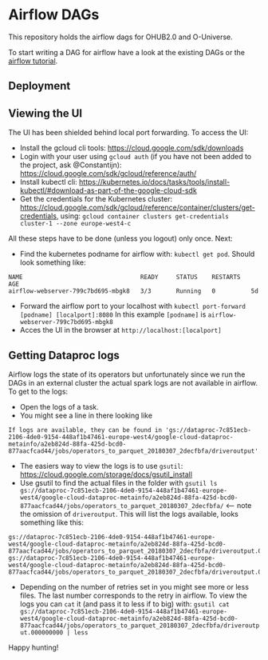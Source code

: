 # Airflow DAGs

This repository holds the airflow dags for OHUB2.0 and O-Universe.

To start writing a DAG for airflow have a look at the existing DAGs or the [airflow tutorial](https://airflow.apache.org/tutorial.html).

## Deployment


## Viewing the UI
The UI has been shielded behind local port forwarding. To access the UI:

- Install the gcloud cli tools: https://cloud.google.com/sdk/downloads
- Login with your user using `gcloud auth` (if you have not been added to the project, ask @Constantijn): https://cloud.google.com/sdk/gcloud/reference/auth/
- Install kubectl cli: https://kubernetes.io/docs/tasks/tools/install-kubectl/#download-as-part-of-the-google-cloud-sdk
- Get the credentials for the Kubernetes cluster: https://cloud.google.com/sdk/gcloud/reference/container/clusters/get-credentials, using: `gcloud container clusters get-credentials cluster-1 --zone europe-west4-c`

All these steps have to be done (unless you logout) only once. Next:

- Find the kubernetes podname for airflow with: `kubectl get pod`. Should look something like:
```
NAME                                 READY     STATUS    RESTARTS   AGE
airflow-webserver-799c7bd695-mbgk8   3/3       Running   0          5d
```
- Forward the airflow port to your localhost with `kubectl port-forward [podname] [localport]:8080`
In this example `[podname]` is `airflow-webserver-799c7bd695-mbgk8`
- Acces the UI in the browser at `http://localhost:[localport]`

## Getting Dataproc logs

Airflow logs the state of its operators but unfortunately since we run the DAGs in an external cluster the actual spark logs are not available in airflow. To get to the logs:

- Open the logs of a task.
- You might see a line in there looking like
```
If logs are available, they can be found in 'gs://dataproc-7c851ecb-2106-4de0-9154-448af1b47461-europe-west4/google-cloud-dataproc-metainfo/a2eb824d-88fa-425d-bcd0-877aacfcad44/jobs/operators_to_parquet_20180307_2decfbfa/driveroutput'.
```
- The easiers way to view the logs is to use `gsutil`: https://cloud.google.com/storage/docs/gsutil_install
- Use gsutil to find the actual files in the folder with
`gsutil ls gs://dataproc-7c851ecb-2106-4de0-9154-448af1b47461-europe-west4/google-cloud-dataproc-metainfo/a2eb824d-88fa-425d-bcd0-877aacfcad44/jobs/operators_to_parquet_20180307_2decfbfa/` <-- note the omission of `driveroutput`. This will list the logs available, looks something like this:
```
gs://dataproc-7c851ecb-2106-4de0-9154-448af1b47461-europe-west4/google-cloud-dataproc-metainfo/a2eb824d-88fa-425d-bcd0-877aacfcad44/jobs/operators_to_parquet_20180307_2decfbfa/driveroutput.000000000
gs://dataproc-7c851ecb-2106-4de0-9154-448af1b47461-europe-west4/google-cloud-dataproc-metainfo/a2eb824d-88fa-425d-bcd0-877aacfcad44/jobs/operators_to_parquet_20180307_2decfbfa/driveroutput.000000001
```
- Depending on the number of retries set in you might see more or less files. The last number corresponds to the retry in airflow. To view the logs you can `cat` it (and pass it to less if to big) with: `gsutil cat gs://dataproc-7c851ecb-2106-4de0-9154-448af1b47461-europe-west4/google-cloud-dataproc-metainfo/a2eb824d-88fa-425d-bcd0-877aacfcad44/jobs/operators_to_parquet_20180307_2decfbfa/driveroutput.000000000 | less` 

Happy hunting!
